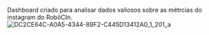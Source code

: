 Dashboard criado para analisar dados valiosos sobre as métrcias do instagram do RobôCIn.
![DC2CE64C-A0A5-4344-89F2-C445D13412A0_1_201_a](https://github.com/joaopnolasco/RoboCIn-BI/assets/132152323/b2e159c3-8afa-45c1-ae2d-dc3ae345a82a)
